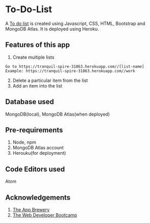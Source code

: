 # To-Do-List
A [To do list](https://tranquil-spire-31863.herokuapp.com/) is created using Javascript, CSS, HTML, Bootstrap and MongoDB Atlas. It is deployed using Heroku.

## Features of this app
1. Create multiple lists
```
Go to https://tranquil-spire-31863.herokuapp.com//[list-name]
Example: https://tranquil-spire-31863.herokuapp.com//work
```
2. Delete a particular item from the list
3. Add an item into the list

## Database used
MongoDB(local), MongoDB Atlas(when deployed)

## Pre-requirements 
1. Node, npm
2. MongoDB Atlas account
3. Herouku(for deployment)

## Code Editors used
Atom 

## Acknowledgements
1. [The App Brewery](https://www.appbrewery.co/p/web-development-course-resources/)
2. [The Web Developer Bootcamp](https://www.udemy.com/course/the-web-developer-bootcamp/)
